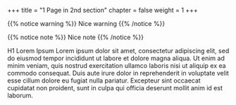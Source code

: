 +++
title = "1 Page in 2nd section"
chapter = false
weight = 1
+++

{{% notice warning %}}
Nice warning 
{{% /notice %}}

{{% notice note %}}
Nice note
{{% /notice %}}

H1 Lorem Ipsum
Lorem ipsum dolor sit amet, consectetur adipiscing elit, sed do eiusmod tempor incididunt ut labore et dolore magna aliqua. Ut enim ad minim veniam, quis nostrud exercitation ullamco laboris nisi ut aliquip ex ea commodo consequat. Duis aute irure dolor in reprehenderit in voluptate velit esse cillum dolore eu fugiat nulla pariatur. Excepteur sint occaecat cupidatat non proident, sunt in culpa qui officia deserunt mollit anim id est laborum.
